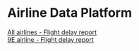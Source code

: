 <h1>Airline Data Platform</h1>

<a href="https://www.youtube.com/embed/PNkLthUdQus?autoplay=1&loop=1&playlist=PNkLthUdQus&vq=hd1080">
  All airlines - Flight delay report
</a>

</br>

<a href="https://www.youtube.com/embed/SlJLrqRsKXs?autoplay=1&loop=1&playlist=SlJLrqRsKXs&vq=hd1080">
  9E airline - Flight delay report
</a>
